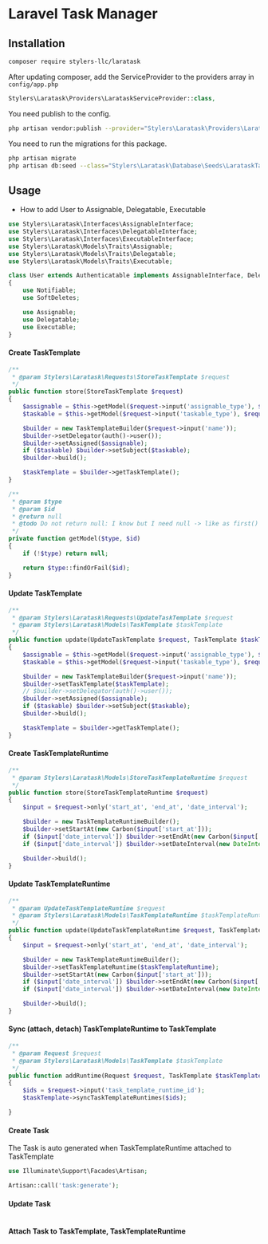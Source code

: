# Laravel Task Manager

## Installation
```bash
composer require stylers-llc/laratask
```

After updating composer, add the ServiceProvider to the providers array in `config/app.php`
```php
Stylers\Laratask\Providers\LarataskServiceProvider::class,
```

You need publish to the config.
```bash
php artisan vendor:publish --provider="Stylers\Laratask\Providers\LarataskServiceProvider"
```

You need to run the migrations for this package.
```bash
php artisan migrate
php artisan db:seed --class="Stylers\Laratask\Database\Seeds\LarataskTaxonomiesTableSeeder"
```

## Usage
* How to add User to Assignable, Delegatable, Executable
```php
use Stylers\Laratask\Interfaces\AssignableInterface;
use Stylers\Laratask\Interfaces\DelegatableInterface;
use Stylers\Laratask\Interfaces\ExecutableInterface;
use Stylers\Laratask\Models\Traits\Assignable;
use Stylers\Laratask\Models\Traits\Delegatable;
use Stylers\Laratask\Models\Traits\Executable;

class User extends Authenticatable implements AssignableInterface, DelegatableInterface, ExecutableInterface
{
    use Notifiable;
    use SoftDeletes;

    use Assignable;
    use Delegatable;
    use Executable;
}
```

#### Create TaskTemplate
```php
/**
 * @param Stylers\Laratask\Requests\StoreTaskTemplate $request
 */
public function store(StoreTaskTemplate $request)
{
    $assignable = $this->getModel($request->input('assignable_type'), $request->input('assignable_id'));
    $taskable = $this->getModel($request->input('taskable_type'), $request->input('taskable_id'));

    $builder = new TaskTemplateBuilder($request->input('name'));
    $builder->setDelegator(auth()->user());
    $builder->setAssigned($assignable);
    if ($taskable) $builder->setSubject($taskable);
    $builder->build();

    $taskTemplate = $builder->getTaskTemplate();
}

/**
 * @param $type
 * @param $id
 * @return null
 * @todo Do not return null: I know but I need null -> like as first() method
 */
private function getModel($type, $id)
{
    if (!$type) return null;

    return $type::findOrFail($id);
}
```

#### Update TaskTemplate
```php
/**
 * @param Stylers\Laratask\Requests\UpdateTaskTemplate $request
 * @param Stylers\Laratask\Models\TaskTemplate $taskTemplate
 */
public function update(UpdateTaskTemplate $request, TaskTemplate $taskTemplate)
{
    $assignable = $this->getModel($request->input('assignable_type'), $request->input('assignable_id'));
    $taskable = $this->getModel($request->input('taskable_type'), $request->input('taskable_id'));

    $builder = new TaskTemplateBuilder($request->input('name'));
    $builder->setTaskTemplate($taskTemplate);
    // $builder->setDelegator(auth()->user());
    $builder->setAssigned($assignable);
    if ($taskable) $builder->setSubject($taskable);
    $builder->build();

    $taskTemplate = $builder->getTaskTemplate();
}
```

#### Create TaskTemplateRuntime
```php
/**
 * @param Stylers\Laratask\Models\StoreTaskTemplateRuntime $request
 */
public function store(StoreTaskTemplateRuntime $request)
{
    $input = $request->only('start_at', 'end_at', 'date_interval');

    $builder = new TaskTemplateRuntimeBuilder();
    $builder->setStartAt(new Carbon($input['start_at']));
    if ($input['date_interval']) $builder->setEndAt(new Carbon($input['end_at']));
    if ($input['date_interval']) $builder->setDateInterval(new DateInterval($input['date_interval']));

    $builder->build();
}
```

#### Update TaskTemplateRuntime
```php
/**
 * @param UpdateTaskTemplateRuntime $request
 * @param Stylers\Laratask\Models\TaskTemplateRuntime $taskTemplateRuntime
 */
public function update(UpdateTaskTemplateRuntime $request, TaskTemplateRuntime $taskTemplateRuntime)
{
    $input = $request->only('start_at', 'end_at', 'date_interval');

    $builder = new TaskTemplateRuntimeBuilder();
    $builder->setTaskTemplateRuntime($taskTemplateRuntime);
    $builder->setStartAt(new Carbon($input['start_at']));
    if ($input['date_interval']) $builder->setEndAt(new Carbon($input['end_at']));
    if ($input['date_interval']) $builder->setDateInterval(new DateInterval($input['date_interval']));

    $builder->build();
}
```

#### Sync (attach, detach) TaskTemplateRuntime to TaskTemplate
```php
/**
 * @param Request $request
 * @param Stylers\Laratask\Models\TaskTemplate $taskTemplate
 */
public function addRuntime(Request $request, TaskTemplate $taskTemplate)
{
    $ids = $request->input('task_template_runtime_id');
    $taskTemplate->syncTaskTemplateRuntimes($ids);

}
```

#### Create Task
The Task is auto generated when TaskTemplateRuntime attached to TaskTemplate
```php
use Illuminate\Support\Facades\Artisan;

Artisan::call('task:generate');
```

#### Update Task
```php

```

#### Attach Task to TaskTemplate, TaskTemplateRuntime
```php

```
